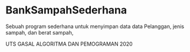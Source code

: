 # BankSampahSederhana
Sebuah program sederhana untuk menyimpan data data Pelanggan, jenis sampah, dan berat sampah,

UTS GASAL ALGORITMA DAN PEMOGRAMAN 2020
